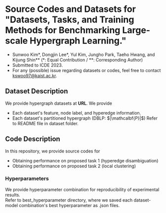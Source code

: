 # Source Codes and Datasets for "Datasets, Tasks, and Training Methods for Benchmarking Large-scale Hypergraph Learning." 
- Sunwoo Kim*, Dongjin Lee*, Yul Kim, Jungho Park, Taeho Hwang, and Kijung Shin**
(*: Equal Contribution / **: Corresponding Author)
- Submitted to ICDE 2023. 
- For any (possible) issue regarding datasets or codes, feel free to contact kswoo97@kaist.ac.kr.

## Dataset Description

We provide hypergraph datasets at **URL**. 
We provide 
- Each dataset's feature, node label, and hyperedge information.
- Each dataset's partitioned hypergraph (DBLP: $|\mathcalbf{P}|$)
Refer to README file in dataset folder.

## Code Description 

In this repository, we provide source codes for
- Obtaining performance on proposed task 1 (hyperedge disambiguation)
- Obtaining performance on proposed task 2 (local clustering)

### Hyperparameters

We provide hyperparameter combination for reproducibility of experimental results.  
Refer to best_hyperparameter directory, where we saved each dataset-model combination's best hyperparameter as .json files.
